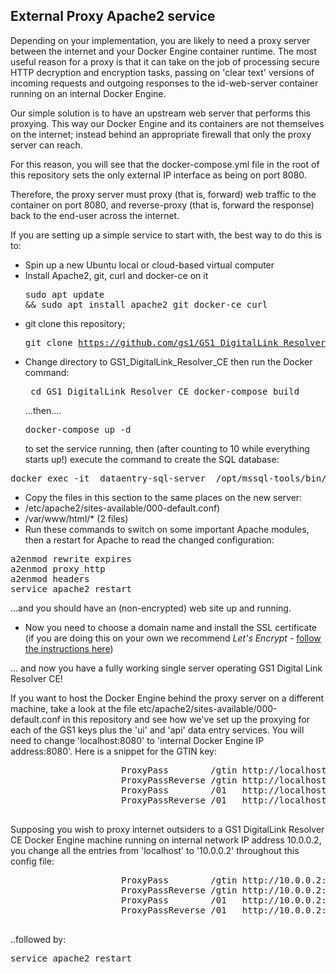 ## External Proxy Apache2 service
Depending on your implementation, you are likely to need a proxy server between the internet and your Docker Engine 
container runtime. The most useful reason for a proxy is that it can take on the job of processing secure HTTP
decryption and encryption tasks, passing on 'clear text' versions of incoming requests and outgoing responses to the
id-web-server container running on an internal Docker Engine.

Our simple solution is to have an upstream web server that performs this proxying. This way our Docker Engine and
its containers are not themselves on the internet; instead behind an appropriate firewall that only the proxy server
can reach.

For this reason, you will see that the docker-compose.yml file in the root of this repository sets the only external
IP interface as being on port 8080.

Therefore, the proxy server must proxy (that is, forward) web traffic to the container on port 8080, and reverse-proxy
(that is, forward the response) back to the end-user across the internet.

If you are setting up a simple service to start with, the best way to do this is to:
* Spin up a new Ubuntu local or cloud-based virtual computer
* Install Apache2, git, curl and docker-ce on it<pre>sudo apt update && sudo apt install apache2 git docker-ce curl</pre>
* git clone this repository; <pre>git clone https://github.com/gs1/GS1_DigitalLink_Resolver_CE.git</pre>
* Change directory to GS1_DigitalLink_Resolver_CE then run the Docker command:<pre>
cd GS1_DigitalLink_Resolver_CE
docker-compose build</pre> ...then.... <pre>docker-compose up -d</pre> to set the service running, then (after counting to 10 while everything starts up!)
 execute the command to create the SQL database: 
 <pre>docker exec -it  dataentry-sql-server  /opt/mssql-tools/bin/sqlcmd -S localhost -U sa -P feorfhgofgq348ryfwfAHGAU -i  /gs1resolver_data/setup/gs1resolver_dataentry_db_build_script.sql</pre>
* Copy the files in this section to the same places on the new server:
* /etc/apache2/sites-available/000-default.conf)
* /var/www/html/* (2 files)
* Run these commands to switch on some important Apache modules, then a restart for Apache to read the changed configuration:
<pre>
a2enmod rewrite expires
a2enmod proxy_http
a2enmod headers
service apache2 restart
</pre> 
...and you should have an (non-encrypted) web site up and running.
* Now you need to choose a domain name and install the SSL certificate (if you are doing this on your own we recommend <i>Let's Encrypt</i> - <a href="https://letsencrypt.org/">follow the instructions here</a>)

... and now you have a fully working single server operating GS1 Digital Link Resolver CE!

If you want to host the Docker Engine behind the proxy server on a different machine, take a look
at the file etc/apache2/sites-available/000-default.conf in this repository and see how we've set up the proxying for each of the GS1 keys
plus the 'ui' and 'api' data entry services. You will need to change 'localhost:8080' to 'internal Docker Engine IP address:8080'.
Here is a snippet for the GTIN key:
<pre>
                     ProxyPass        /gtin http://localhost:8080/gtin
                     ProxyPassReverse /gtin http://localhost:8080/gtin
                     ProxyPass        /01   http://localhost:8080/01
                     ProxyPassReverse /01   http://localhost:8080/01
 </pre>
Supposing you wish to proxy internet outsiders to a GS1 DigitalLink Resolver CE Docker Engine machine running on internal network IP address 10.0.0.2, you change all the entries from 'localhost' to '10.0.0.2'
throughout this config file:
<pre>
                     ProxyPass        /gtin http://10.0.0.2:8080/gtin
                     ProxyPassReverse /gtin http://10.0.0.2:8080/gtin
                     ProxyPass        /01   http://10.0.0.2:8080/01
                     ProxyPassReverse /01   http://10.0.0.2:8080/01
 </pre>
..followed by:<pre>service apache2 restart</pre>